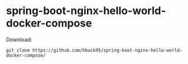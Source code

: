 # spring-boot-nginx-hello-world-docker-compose

Download:
```
git clone https://github.com/hbuck95/spring-boot-nginx-hello-world-docker-compose/
```
